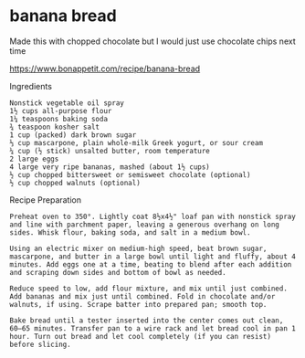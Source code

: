 # banana bread

Made this with chopped chocolate but I would just use chocolate chips next time

https://www.bonappetit.com/recipe/banana-bread

Ingredients

    Nonstick vegetable oil spray
    1½ cups all-purpose flour
    1¼ teaspoons baking soda
    ¾ teaspoon kosher salt
    1 cup (packed) dark brown sugar
    ⅓ cup mascarpone, plain whole-milk Greek yogurt, or sour cream
    ¼ cup (½ stick) unsalted butter, room temperature
    2 large eggs
    4 large very ripe bananas, mashed (about 1½ cups)
    ½ cup chopped bittersweet or semisweet chocolate (optional)
    ½ cup chopped walnuts (optional)

Recipe Preparation

    Preheat oven to 350°. Lightly coat 8½x4½" loaf pan with nonstick spray and line with parchment paper, leaving a generous overhang on long sides. Whisk flour, baking soda, and salt in a medium bowl.

    Using an electric mixer on medium-high speed, beat brown sugar, mascarpone, and butter in a large bowl until light and fluffy, about 4 minutes. Add eggs one at a time, beating to blend after each addition and scraping down sides and bottom of bowl as needed.

    Reduce speed to low, add flour mixture, and mix until just combined. Add bananas and mix just until combined. Fold in chocolate and/or walnuts, if using. Scrape batter into prepared pan; smooth top.

    Bake bread until a tester inserted into the center comes out clean, 60–65 minutes. Transfer pan to a wire rack and let bread cool in pan 1 hour. Turn out bread and let cool completely (if you can resist) before slicing.
